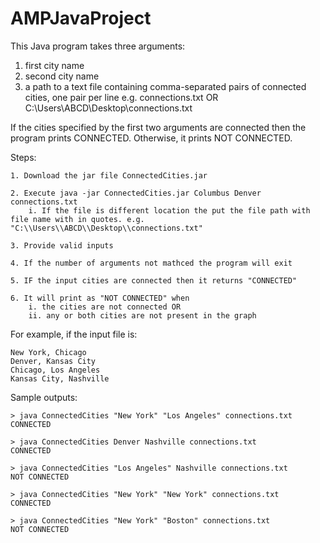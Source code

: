 # AMPJavaProject

This Java program takes three arguments:

1) first city name
2) second city name
3) a path to a text file containing comma-separated pairs of connected cities, one pair per line e.g. connections.txt OR C:\\Users\\ABCD\\Desktop\\connections.txt

If the cities specified by the first two arguments are connected then the program prints CONNECTED.  Otherwise, it prints NOT CONNECTED.

Steps:

	1. Download the jar file ConnectedCities.jar
	
	2. Execute java -jar ConnectedCities.jar Columbus Denver  connections.txt
		i. If the file is different location the put the file path with file name with in quotes. e.g. "C:\\Users\\ABCD\\Desktop\\connections.txt"
		
	3. Provide valid inputs
	
	4. If the number of arguments not mathced the program will exit
	
	5. IF the input cities are connected then it returns "CONNECTED"
	
	6. It will print as "NOT CONNECTED" when
		i. the cities are not connected OR
		ii. any or both cities are not present in the graph


For example, if the input file is:

	New York, Chicago
	Denver, Kansas City
	Chicago, Los Angeles
	Kansas City, Nashville
	

Sample outputs:

	> java ConnectedCities "New York" "Los Angeles" connections.txt
	CONNECTED
	
	> java ConnectedCities Denver Nashville connections.txt
	CONNECTED
	
	> java ConnectedCities "Los Angeles" Nashville connections.txt
	NOT CONNECTED
	
	> java ConnectedCities "New York" "New York" connections.txt
	CONNECTED
	
	> java ConnectedCities "New York" "Boston" connections.txt
	NOT CONNECTED
	